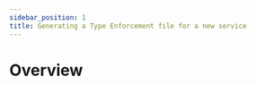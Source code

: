 ```yaml
---
sidebar_position: 1
title: Generating a Type Enforcement file for a new service
---
```


# Overview
